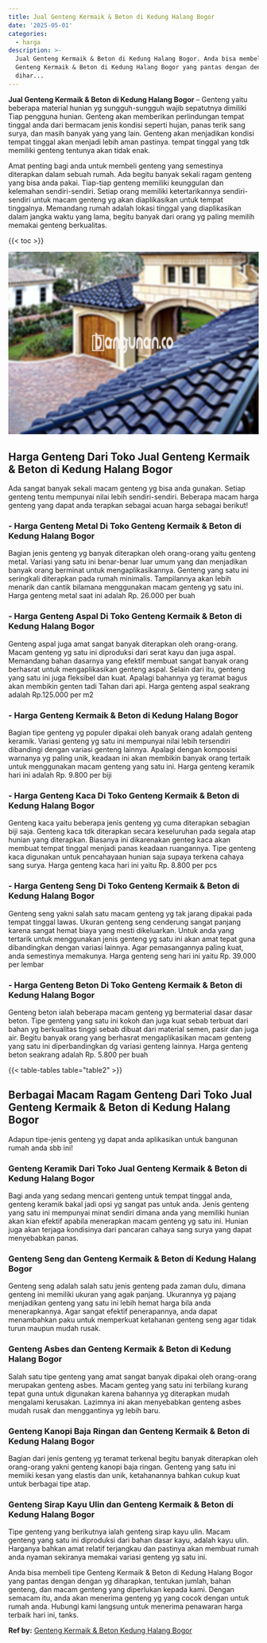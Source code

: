 ```yaml
---
title: Jual Genteng Kermaik & Beton di Kedung Halang Bogor
date: '2025-05-01'
categories:
  - harga
description: >-
  Jual Genteng Kermaik & Beton di Kedung Halang Bogor. Anda bisa membeli tipe
  Genteng Kermaik & Beton di Kedung Halang Bogor yang pantas dengan dengan yg
  dihar...
---
```


**Jual Genteng Kermaik & Beton di Kedung Halang Bogor** – Genteng yaitu beberapa material hunian yg sungguh-sungguh wajib sepatutnya dimiliki Tiap pengguna hunian. Genteng akan memberikan perlindungan tempat tinggal anda dari bermacam jenis kondisi seperti hujan, panas terik sang surya, dan masih banyak yang yang lain. Genteng akan menjadikan kondisi tempat tinggal akan menjadi lebih aman pastinya. tempat tinggal yang tdk memiliki genteng tentunya akan tidak enak.

Amat penting bagi anda untuk membeli genteng yang semestinya diterapkan dalam sebuah rumah. Ada begitu banyak sekali ragam genteng yang bisa anda pakai. Tiap-tiap genteng memiliki keunggulan dan kelemahan sendiri-sendiri. Setiap orang memiliki ketertarikannya sendiri-sendiri untuk macam genteng yg akan diaplikasikan untuk tempat tinggalnya. Memandang rumah adalah lokasi tinggal yang diaplikasikan dalam jangka waktu yang lama, begitu banyak dari orang yg paling memilih memakai genteng berkualitas.

{{< toc >}}

![Jual Genteng Kermaik & Beton di Kedung Halang Bogor](/images/genteng-minimalis-murah21.png)

## Harga Genteng Dari Toko Jual Genteng Kermaik & Beton di Kedung Halang Bogor

Ada sangat banyak sekali macam genteng yg bisa anda gunakan. Setiap genteng tentu mempunyai nilai lebih sendiri-sendiri. Beberapa macam harga genteng yang dapat anda terapkan sebagai acuan harga sebagai berikut!

### \- Harga Genteng Metal Di Toko Genteng Kermaik & Beton di Kedung Halang Bogor

Bagian jenis genteng yg banyak diterapkan oleh orang-orang yaitu genteng metal. Variasi yang satu ini benar-benar luar umum yang dan menjadikan banyak orang berminat untuk mengaplikasikannya. Genteng yang satu ini seringkali diterapkan pada rumah minimalis. Tampilannya akan lebih menarik dan cantik bilamana menggunakan macam genteng yg satu ini. Harga genteng metal saat ini adalah Rp. 26.000 per buah

### \- Harga Genteng Aspal Di Toko Genteng Kermaik & Beton di Kedung Halang Bogor

Genteng aspal juga amat sangat banyak diterapkan oleh orang-orang. Macam genteng yg satu ini diproduksi dari serat kayu dan juga aspal. Memandang bahan dasarnya yang efektif membuat sangat banyak orang berhasrat untuk mengaplikasikan genteng aspal. Selain dari itu, genteng yang satu ini juga fleksibel dan kuat. Apalagi bahannya yg teramat bagus akan membikin genten tadi Tahan dari api. Harga genteng aspal seakrang adalah Rp.125.000 per m2

### \- Harga Genteng Kermaik & Beton di Kedung Halang Bogor

Bagian tipe genteng yg populer dipakai oleh banyak orang adalah genteng keramik. Variasi genteng yg satu ini mempunyai nilai lebih tersendiri dibandingi dengan variasi genteng lainnya. Apalagi dengan komposisi warnanya yg paling unik, keadaan ini akan membikin banyak orang tertaik untuk menggunakan macam genteng yang satu ini. Harga genteng keramik hari ini adalah Rp. 9.800 per biji

### \- Harga Genteng Kaca Di Toko Genteng Kermaik & Beton di Kedung Halang Bogor

Genteng kaca yaitu beberapa jenis genteng yg cuma diterapkan sebagian biji saja. Genteng kaca tdk diterapkan secara keseluruhan pada segala atap hunian yang diterapkan. Biasanya ini dikarenakan genteg kaca akan membuat tempat tinggal menjadi panas keadaan ruangannya. Tipe genteng kaca digunakan untuk pencahayaan hunian saja supaya terkena cahaya sang surya. Harga genteng kaca hari ini yaitu Rp. 8.800 per pcs

### \- Harga Genteng Seng Di Toko Genteng Kermaik & Beton di Kedung Halang Bogor

Genteng seng yakni salah satu macam genteng yg tak jarang dipakai pada tempat tinggal lawas. Ukuran genteng seng cenderung sangat panjang karena sangat hemat biaya yang mesti dikeluarkan. Untuk anda yang tertarik untuk menggunakan jenis genteng yg satu ini akan amat tepat guna dibandingkan dengan variasi lainnya. Agar pemasangannya paling kuat, anda semestinya memakunya. Harga genteng seng hari ini yaitu Rp. 39.000 per lembar

### \- Harga Genteng Beton Di Toko Genteng Kermaik & Beton di Kedung Halang Bogor

Genteng beton ialah beberapa macam genteng yg bermaterial dasar dasar beton. Tipe genteng yang satu ini kokoh dan juga kuat sebab terbuat dari bahan yg berkualitas tinggi sebab dibuat dari material semen, pasir dan juga air. Begitu banyak orang yang berhasrat mengaplikasikan macam genteng yang satu ini diperbandingkan dg variasi genteng lainnya. Harga genteng beton seakrang adalah Rp. 5.800 per buah

{{< table-tables table="table2" >}}

## Berbagai Macam Ragam Genteng Dari Toko Jual Genteng Kermaik & Beton di Kedung Halang Bogor

Adapun tipe-jenis genteng yg dapat anda aplikasikan untuk bangunan rumah anda sbb ini!

### Genteng Keramik Dari Toko Jual Genteng Kermaik & Beton di Kedung Halang Bogor

Bagi anda yang sedang mencari genteng untuk tempat tinggal anda, genteng keramik bakal jadi opsi yg sangat pas untuk anda. Jenis genteng yang satu ini mempunyai minat sendiri dimana anda yang memiliki hunian akan kian efektif apabila menerapkan macam genteng yg satu ini. Hunian juga akan terjaga kondisinya dari pancaran cahaya sang surya yang dapat menyebabkan panas.

### Genteng Seng dan Genteng Kermaik & Beton di Kedung Halang Bogor

Genteng seng adalah salah satu jenis genteng pada zaman dulu, dimana genteng ini memiliki ukuran yang agak panjang. Ukurannya yg pajang menjadikan genteng yang satu ini lebih hemat harga bila anda menerapkannya. Agar sangat efektif penerapannya, anda dapat menambahkan paku untuk memperkuat ketahanan genteng seng agar tidak turun maupun mudah rusak.

### Genteng Asbes dan Genteng Kermaik & Beton di Kedung Halang Bogor

Salah satu tipe genteng yang amat sangat banyak dipakai oleh orang-orang merupakan genteng asbes. Macam genteg yang satu ini terbilang kurang tepat guna untuk digunakan karena bahannya yg diterapkan mudah mengalami kerusakan. Lazimnya ini akan menyebabkan genteng asbes mudah rusak dan menggantinya yg lebih baru.

### Genteng Kanopi Baja Ringan dan Genteng Kermaik & Beton di Kedung Halang Bogor

Bagian dari jenis genteng yg teramat terkenal begitu banyak diterapkan oleh orang-orang yakni genteng kanopi baja ringan. Genteng yang satu ini memiiki kesan yang elastis dan unik, ketahanannya bahkan cukup kuat untuk berbagai tipe atap.

### Genteng Sirap Kayu Ulin dan Genteng Kermaik & Beton di Kedung Halang Bogor

Tipe genteng yang berikutnya ialah genteng sirap kayu ulin. Macam genteng yang satu ini diproduksi dari bahan dasar kayu, adalah kayu ulin. Harganya bahkan amat relatif terjangkau dan pastinya akan membuat rumah anda nyaman sekiranya memakai variasi genteng yg satu ini.

Anda bisa membeli tipe Genteng Kermaik & Beton di Kedung Halang Bogor yang pantas dengan dengan yg diharapkan, tentukan jumlah, bahan genteng, dan macam genteng yang diperlukan kepada kami. Dengan semacam itu, anda akan menerima genteng yg yang cocok dengan untuk rumah anda. Hubungi kami langsung untuk menerima penawaran harga terbaik hari ini, tanks.

**Ref by:**  [Genteng Kermaik & Beton  Kedung Halang Bogor](https://id.wikipedia.org/wiki/Genteng)
